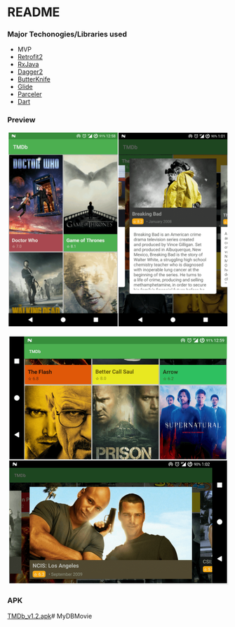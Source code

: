 # README #


### Major Techonogies/Libraries used ###

* MVP
* [Retrofit2](https://github.com/square/retrofit)
* [RxJava](https://github.com/ReactiveX/RxAndroid)
* [Dagger2](https://github.com/google/dagger)
* [ButterKnife](https://github.com/JakeWharton/butterknife)
* [Glide](https://github.com/bumptech/glide)
* [Parceler](github.com/johncarl81/parceler)
* [Dart](https://github.com/f2prateek/dart)

### Preview ###
![Scheme](screens/portrait.png)

![Scheme](screens/landscape.png)

### APK ###
[TMDb_v1.2.apk](apk/TMDb_v1.2.apk)# MyDBMovie
